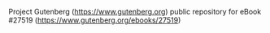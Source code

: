 Project Gutenberg (https://www.gutenberg.org) public repository for eBook #27519 (https://www.gutenberg.org/ebooks/27519)
